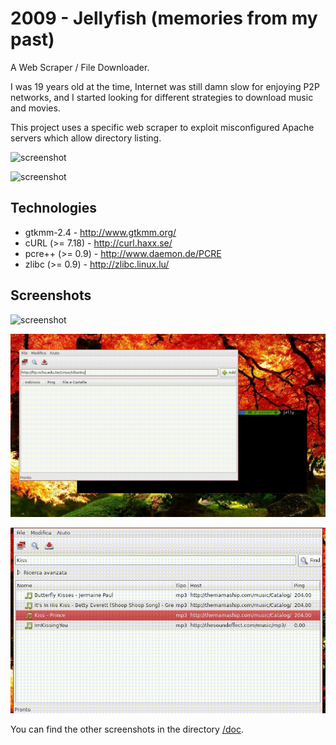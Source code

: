 # 2009 - Jellyfish (memories from my past)

A Web Scraper / File Downloader.

I was 19 years old at the time, Internet was still damn slow for enjoying P2P networks,
and I started looking for different strategies to download music and movies.

This project uses a specific web scraper to exploit misconfigured Apache servers which
allow directory listing.

![screenshot](doc/google-hacking.png)

![screenshot](doc/search.png)

## Technologies

* gtkmm-2.4       - http://www.gtkmm.org/
* cURL (>= 7.18)  - http://curl.haxx.se/
* pcre++ (>= 0.9) - http://www.daemon.de/PCRE
* zlibc (>= 0.9)  - http://zlibc.linux.lu/

## Screenshots

![screenshot](doc/servers.png)

![screenshot](doc/jellyfish-2.gif)

![screenshot](doc/jellyfish-1.gif)

You can find the other screenshots in the directory [/doc](doc/).
